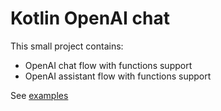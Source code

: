 # Kotlin OpenAI chat 

This small project contains:
- OpenAI chat flow with functions support
- OpenAI assistant flow with functions support

See [examples](examples/src/main/kotlin/com/motorro/kopenaichat/examples/Chat.kt)